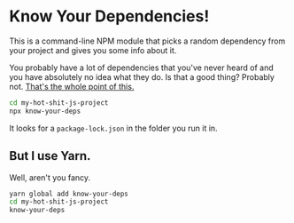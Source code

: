 # Know Your Dependencies!

This is a command-line NPM module that picks a random dependency from your
project and gives you some info about it.

You probably have a lot of dependencies that you've never heard of and you have
absolutely no idea what they do. Is that a good thing? Probably not.
[That's the whole point of this.][blog-post]

```sh
cd my-hot-shit-js-project
npx know-your-deps
```

It looks for a `package-lock.json` in the folder you run it in.

## But I use Yarn.

Well, aren't you fancy.

```sh
yarn global add know-your-deps
cd my-hot-shit-js-project
know-your-deps
```

[blog-post]: https://chris.zarate.org/know-your-dependencies
